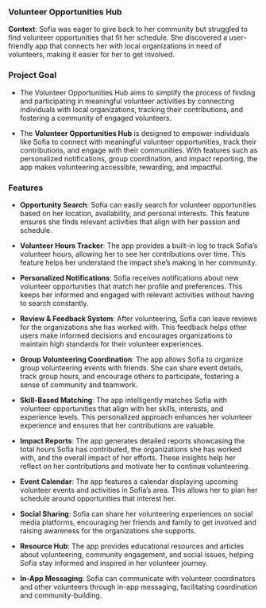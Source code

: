 ### **Volunteer Opportunities Hub**

**Context**: Sofia was eager to give back to her community but struggled to find volunteer opportunities that fit her schedule. She discovered a user-friendly app that connects her with local organizations in need of volunteers, making it easier for her to get involved.

### **Project Goal**

- The Volunteer Opportunities Hub aims to simplify the process of finding and participating in meaningful volunteer activities by connecting individuals with local organizations, tracking their contributions, and fostering a community of engaged volunteers.

- The **Volunteer Opportunities Hub** is designed to empower individuals like Sofia to connect with meaningful volunteer opportunities, track their contributions, and engage with their communities. With features such as personalized notifications, group coordination, and impact reporting, the app makes volunteering accessible, rewarding, and impactful.

### **Features**

- **Opportunity Search**: Sofia can easily search for volunteer opportunities based on her location, availability, and personal interests. This feature ensures she finds relevant activities that align with her passion and schedule.

- **Volunteer Hours Tracker**: The app provides a built-in log to track Sofia’s volunteer hours, allowing her to see her contributions over time. This feature helps her understand the impact she’s making in her community.

- **Personalized Notifications**: Sofia receives notifications about new volunteer opportunities that match her profile and preferences. This keeps her informed and engaged with relevant activities without having to search constantly.

- **Review & Feedback System**: After volunteering, Sofia can leave reviews for the organizations she has worked with. This feedback helps other users make informed decisions and encourages organizations to maintain high standards for their volunteer experiences.

- **Group Volunteering Coordination**: The app allows Sofia to organize group volunteering events with friends. She can share event details, track group hours, and encourage others to participate, fostering a sense of community and teamwork.

- **Skill-Based Matching**: The app intelligently matches Sofia with volunteer opportunities that align with her skills, interests, and experience levels. This personalized approach enhances her volunteer experience and ensures that her contributions are valuable.

- **Impact Reports**: The app generates detailed reports showcasing the total hours Sofia has contributed, the organizations she has worked with, and the overall impact of her efforts. These insights help her reflect on her contributions and motivate her to continue volunteering.

- **Event Calendar**: The app features a calendar displaying upcoming volunteer events and activities in Sofia’s area. This allows her to plan her schedule around opportunities that interest her.

- **Social Sharing**: Sofia can share her volunteering experiences on social media platforms, encouraging her friends and family to get involved and raising awareness for the organizations she supports.

- **Resource Hub**: The app provides educational resources and articles about volunteering, community engagement, and social issues, helping Sofia stay informed and inspired in her volunteer journey.

- **In-App Messaging**: Sofia can communicate with volunteer coordinators and other volunteers through in-app messaging, facilitating coordination and community-building.
